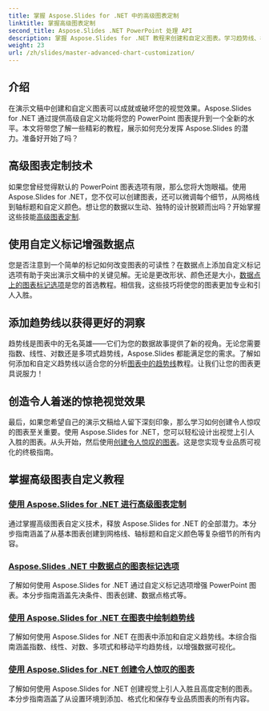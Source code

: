 ```yaml
---
title: 掌握 Aspose.Slides for .NET 中的高级图表定制
linktitle: 掌握高级图表定制
second_title: Aspose.Slides .NET PowerPoint 处理 API
description: 掌握 Aspose.Slides for .NET 教程来创建和自定义图表。学习趋势线、标记和令人惊叹的数据可视化的高级技术。
weight: 23
url: /zh/slides/master-advanced-chart-customization/
---
```

## 介绍

在演示文稿中创建和自定义图表可以成就或破坏您的视觉效果。Aspose.Slides for .NET 通过提供高级自定义功能将您的 PowerPoint 图表提升到一个全新的水平。本文将带您了解一些精彩的教程，展示如何充分发挥 Aspose.Slides 的潜力。准备好开始了吗？

## 高级图表定制技术

如果您曾经觉得默认的 PowerPoint 图表选项有限，那么您将大饱眼福。使用 Aspose.Slides for .NET，您不仅可以创建图表，还可以微调每个细节，从网格线到轴标题和自定义颜色。想让您的数据以生动、独特的设计脱颖而出吗？开始掌握这些技能[高级图表定制](./advanced-chart-customization/).

## 使用自定义标记增强数据点

您是否注意到一个简单的标记如何改变图表的可读性？在数据点上添加自定义标记选项有助于突出演示文稿中的关键见解。无论是更改形状、颜色还是大小，[数据点上的图表标记选项](./chart-marker-options/)是您的首选教程。相信我，这些技巧将使您的图表更加专业和引人入胜。

## 添加趋势线以获得更好的洞察

趋势线是图表中的无名英雄——它们为您的数据故事提供了新的视角。无论您需要指数、线性、对数还是多项式趋势线，Aspose.Slides 都能满足您的需求。了解如何添加和自定义趋势线以适合您的分析[图表中的趋势线](./trend-lines-in-charts/)教程。让我们让您的图表更具说服力！

## 创造令人着迷的惊艳视觉效果

最后，如果您希望自己的演示文稿给人留下深刻印象，那么学习如何创建令人惊叹的图表至关重要。使用 Aspose.Slides for .NET，您可以轻松设计出视觉上引人入胜的图表。从头开始，然后使用[创建令人惊叹的图表](./create-stunning-chart/)。这是您实现专业品质可视化的终极指南。

## 掌握高级图表自定义教程
### [使用 Aspose.Slides for .NET 进行高级图表定制](./advanced-chart-customization/)
通过掌握高级图表自定义技术，释放 Aspose.Slides for .NET 的全部潜力。本分步指南涵盖了从基本图表创建到网格线、轴标题和自定义颜色等复杂细节的所有内容。
### [Aspose.Slides .NET 中数据点的图表标记选项](./chart-marker-options/)
了解如何使用 Aspose.Slides for .NET 通过自定义标记选项增强 PowerPoint 图表。本分步指南涵盖先决条件、图表创建、数据点格式等。
### [使用 Aspose.Slides for .NET 在图表中绘制趋势线](./trend-lines-in-charts/)
了解如何使用 Aspose.Slides for .NET 在图表中添加和自定义趋势线。本综合指南涵盖指数、线性、对数、多项式和移动平均趋势线，以增强数据可视化。
### [使用 Aspose.Slides for .NET 创建令人惊叹的图表](./create-stunning-chart/)
了解如何使用 Aspose.Slides for .NET 创建视觉上引人入胜且高度定制的图表。本分步指南涵盖了从设置环境到添加、格式化和保存专业品质图表的所有内容。